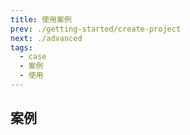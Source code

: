 ```yaml
---
title: 使用案例
prev: ./getting-started/create-project
next: ./advanced
tags:
  - case
  - 案例
  - 使用
---
```


## 案例

<div class="fly-fish-case">
  <img src="/images/flyfish/case/1.jpg" alt="" onclick="window.open('/images/flyfish/case/1.jpg')">
  <img src="/images/flyfish/case/2.jpg" alt="" onclick="window.open('/images/flyfish/case/2.jpg')">
</div>
<div class="fly-fish-case">
  <img src="/images/flyfish/case/3.jpg" alt="" onclick="window.open('/images/flyfish/case/3.jpg')">
  <img src="/images/flyfish/case/4.jpg" alt="" onclick="window.open('/images/flyfish/case/4.jpg')">
</div>
<div class="fly-fish-case">
  <img src="/images/flyfish/case/5.jpg" alt="" onclick="window.open('/images/flyfish/case/5.jpg')">
  <img src="/images/flyfish/case/6.jpg" alt="" onclick="window.open('/images/flyfish/case/6.jpg')">
</div>
<div class="fly-fish-case">
  <img src="/images/flyfish/case/7.jpg" alt="" onclick="window.open('/images/flyfish/case/7.jpg')">
  <img src="/images/flyfish/case/8.jpg" alt="" onclick="window.open('/images/flyfish/case/8.jpg')">
</div>
<div class="fly-fish-case">
  <img src="/images/flyfish/case/9.jpg" alt="" onclick="window.open('/images/flyfish/case/9.jpg')">
  <img src="/images/flyfish/case/10.jpg" alt="" onclick="window.open('/images/flyfish/case/10.jpg')">
</div>
<div class="fly-fish-case">
  <img src="/images/flyfish/case/11.jpg" alt="" onclick="window.open('/images/flyfish/case/11.jpg')">
  <img src="/images/flyfish/case/12.jpg" alt="" onclick="window.open('/images/flyfish/case/12.jpg')">
</div>
